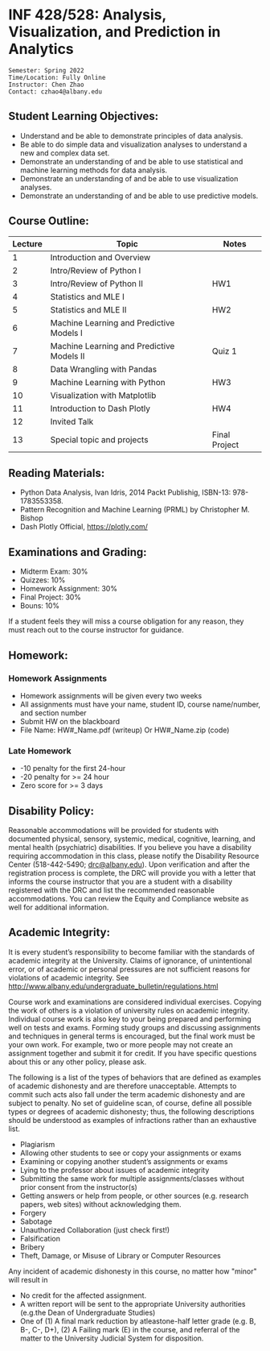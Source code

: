 # INF 428/528: Analysis, Visualization, and Prediction in Analytics

```
Semester: Spring 2022 
Time/Location: Fully Online
Instructor: Chen Zhao
Contact: czhao4@albany.edu
```

## Student Learning Objectives:
* Understand and be able to demonstrate principles of data analysis.
* Be able to do simple data and visualization analyses to understand a new and complex data set.
* Demonstrate an understanding of and be able to use statistical and machine learning methods for data analysis.
* Demonstrate an understanding of and be able to use visualization analyses.
* Demonstrate an understanding of and be able to use predictive models.

## Course Outline:

|Lecture| Topic                                           	| Notes 	|
|------	|-------------------------------------------------	|-------	|
| 1    	| Introduction and Overview                       	|       	|
| 2    	|     Intro/Review of Python I                    	|       	|
| 3    	|     Intro/Review of Python II                   	| HW1    	|
| 4    	|     Statistics and MLE I                         	|       	|
| 5    	|     Statistics and MLE II                       	| HW2    	|
| 6    	|     Machine Learning and Predictive Models I     	|       	|
| 7    	|     Machine Learning and Predictive Models II    	| Quiz 1 	|
| 8    	|     Data Wrangling with Pandas       	            |       	|
| 9   	|     Machine Learning with Python                	| HW3    	|
| 10   	|     Visualization with Matplotlib               	|       	|
| 11   	|     Introduction to Dash Plotly                 	| HW4    	|
| 12   	|     Invited Talk                                	|       	|
| 13   	|     Special topic and projects                  	|Final Project  	|

## Reading Materials:
* Python Data Analysis, Ivan Idris, 2014 Packt Publishig, ISBN-13: 978-1783553358.
* Pattern Recognition and Machine Learning (PRML) by Christopher M. Bishop
* Dash Plotly Official, https://plotly.com/

## Examinations and Grading:
* Midterm Exam: 30%
* Quizzes: 10%
* Homework Assignment: 30%
* Final Project: 30%
* Bouns: 10%

If a student feels they will miss a course obligation for any reason, they must reach out to the course instructor for guidance.

## Homework:
### Homework Assignments
* Homework assignments will be given every two weeks
* All assignments must have your name, student ID, course name/number, and section number
* Submit HW on the blackboard
* File Name: HW#_Name.pdf (writeup) Or HW#_Name.zip (code)

### Late Homework
* -10 penalty for the first 24-hour
* -20 penalty for >= 24 hour
* Zero score for >= 3 days

## Disability Policy:
Reasonable accommodations will be provided for students with documented physical, sensory, systemic, medical, cognitive, learning, and mental health (psychiatric) disabilities. If you believe you have a disability requiring accommodation in this class, please notify the Disability Resource Center (518-442-5490; drc@albany.edu). Upon verification and after the registration process is complete, the DRC will provide you with a letter that informs the course instructor that you are a student with a disability registered with the DRC and list the recommended reasonable accommodations. You can review the Equity and Compliance website as well for additional information.

## Academic Integrity:
It is every student’s responsibility to become familiar with the standards of academic integrity at the University. Claims of ignorance, of unintentional error, or of academic or personal pressures are not sufficient reasons for violations of academic integrity. See http://www.albany.edu/undergraduate_bulletin/regulations.html

Course work and examinations are considered individual exercises. Copying the work of others is a violation of university rules on academic integrity. Individual course work is also key to your being prepared and performing well on tests and exams. Forming study groups and discussing assignments and techniques in general terms is encouraged, but the final work must be your own work. For example, two or more people may not create an assignment together and submit it for credit. If you have specific questions about this or any other policy, please ask.

The following is a list of the types of behaviors that are defined as examples of academic dishonesty and are therefore unacceptable. Attempts to commit such acts also fall under the term academic dishonesty and are subject to penalty. No set of guideline scan, of course, define all possible types or degrees of academic dishonesty; thus, the following descriptions should be understood as examples of infractions rather than an exhaustive list.
* Plagiarism
* Allowing other students to see or copy your assignments or exams
* Examining or copying another student’s assignments or exams
* Lying to the professor about issues of academic integrity
* Submitting the same work for multiple assignments/classes without prior consent from the instructor(s)
* Getting answers or help from people, or other sources (e.g. research papers, web sites) without acknowledging them. 
* Forgery
* Sabotage
* Unauthorized Collaboration (just check first!)
* Falsification
* Bribery
* Theft, Damage, or Misuse of Library or Computer Resources

Any incident of academic dishonesty in this course, no matter how "minor" will result in
* No credit for the affected assignment. 
* A written report will be sent to the appropriate University authorities (e.g.the Dean of Undergraduate Studies) 
* One of (1) A final mark reduction by atleastone-half letter grade (e.g. B, B-, C-, D+), (2) A Failing mark (E) in the course, and referral of the matter to the University Judicial System for disposition.

